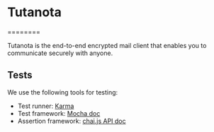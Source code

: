 # Tutanota
========

Tutanota is the end-to-end encrypted mail client that enables you to communicate securely with anyone.

## Tests

We use the following tools for testing:
* Test runner: [Karma](http://karma-runner.github.io/)
* Test framework: [Mocha doc](http://chaijs.com/api/assert/)
* Assertion framework: [chai.js API doc](http://chaijs.com/api/assert/)
